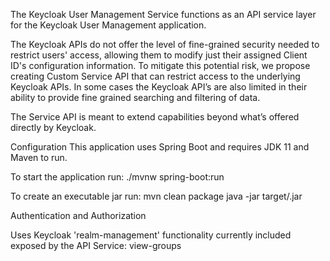 The Keycloak User Management Service functions as an API service layer for the Keycloak User Management application. 

The Keycloak APIs do not offer the level of fine-grained security needed to restrict users' access, allowing them to modify just their assigned Client ID's configuration information. To mitigate this potential risk, we propose creating Custom Service API that can restrict access to the underlying Keycloak APIs.
In some cases the Keycloak API’s are also limited in their ability to provide fine grained searching and filtering of data.

The Service API is meant to extend capabilities beyond what’s offered directly by Keycloak. 

Configuration
This application uses Spring Boot and requires JDK 11 and Maven to run.

To start the application run:
./mvnw spring-boot:run

To create an executable jar run:
mvn clean package
java -jar target/<jar-file-name>.jar

Authentication and Authorization

Uses
Keycloak 'realm-management' functionality currently included exposed by the API Service: 
view-groups
